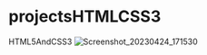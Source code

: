 # projectsHTMLCSS3
HTML5AndCSS3
![Screenshot_20230424_171530](https://user-images.githubusercontent.com/124787647/233987620-440c49de-1379-4822-a86b-4059571bbb3b.png)
